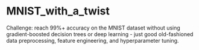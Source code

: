 # MNIST_with_a_twist
Challenge: reach 99%+ accuracy on the MNIST dataset without using gradient-boosted decision trees or deep learning - just good old-fashioned data preprocessing, feature engineering, and hyperparameter tuning.

